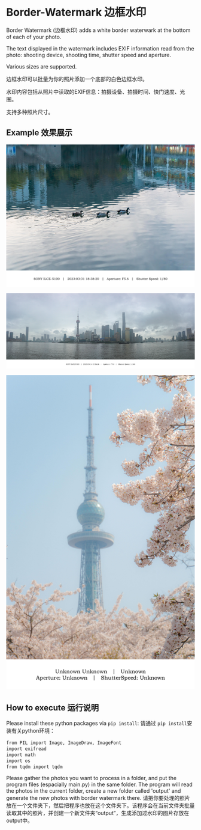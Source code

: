 # Border-Watermark 边框水印

Border Watermark (边框水印) adds a white border waterwark at the bottom of each of your photo.

The text displayed in the watermark includes EXIF information read from the photo: shooting device, shooting time, shutter speed and aperture.

Various sizes are supported.

边框水印可以批量为你的照片添加一个底部的白色边框水印。

水印内容包括从照片中读取的EXIF信息：拍摄设备、拍摄时间、快门速度、光圈。

支持多种照片尺寸。

## Example 效果展示

![1708049459396](image/README/1708049459396.jpg)

![1708049512689](image/README/1708049512689.jpg)

![1708049630434](image/README/1708049630434.jpg)

## How to execute 运行说明

Please install these python packages via `pip install`:
请通过 `pip install`安装有关python环境：

```
from PIL import Image, ImageDraw, ImageFont
import exifread
import math
import os
from tqdm import tqdm
```

Please gather the photos you want to process in a folder, and put the program files (espacially main.py) in the same folder. The program will read the photos in the current folder, create a new folder called 'output' and generate the new photos with border watermark there.
请把你要处理的照片放在一个文件夹下，然后把程序也放在这个文件夹下。该程序会在当前文件夹批量读取其中的照片，并创建一个新文件夹“output”，生成添加过水印的图片存放在output中。
